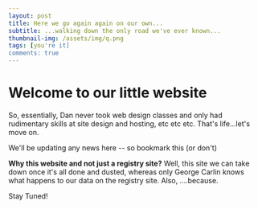 ```yaml
---
layout: post
title: Here we go again again on our own...
subtitle: ...walking down the only road we've ever known...
thumbnail-img: /assets/img/q.png
tags: [you're it]
comments: true
---
```


Welcome to our little website
=

So, essentially, Dan never took web design classes and only had rudimentary skills at site design and hosting, etc etc etc. That's life...let's move on.

We'll be updating any news here -- so bookmark this (or don't)

**Why this website and not just a registry site?**
Well, this site we can take down once it's all done and dusted, whereas only George Carlin knows what happens to our data on the registry site. Also, ....because.

Stay Tuned!


